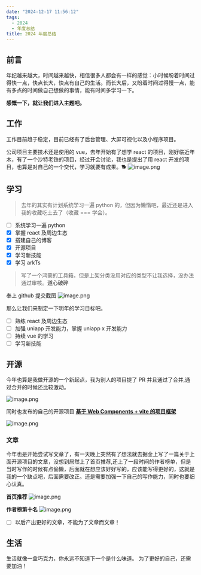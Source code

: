 ```yaml
---
date: "2024-12-17 11:56:12"
tags:
  - 2024
  - 年度总结
title: 2024 年度总结
---
```


## 前言

年纪越来越大，时间越来越快，相信很多人都会有一样的感觉：小时候盼着时间过得快一点，快点长大，快点有自己的生活。而长大后，又盼着时间过得慢一点，能有多点的时间做自己想做的事情，能有时间多学习一下。

**感慨一下，就让我们进入主题吧。**

## 工作

工作目前趋于稳定，目前已经有了后台管理、大屏可视化以及小程序项目。

公司项目主要技术还是使用的 vue，去年开始有了想学 react 的项目，刚好临近年木，有了一个沙特老铁的项目，经过开会讨论，我也是提出了用 react 开发的项目，也算是对自己的一个交代，学习就要有成果。🐕
![image.png](/life/react.png)

## 学习

> 去年的其实有计划系统学习一遍 python 的，但因为懒惰吧，最近还是进入我的收藏吃土去了（收藏 === 学会）。

- [ ] 系统学习一遍 python
- [x] 掌握 react 及周边生态
- [x] 搭建自己的博客
- [x] 开源项目
- [x] 学习新技能
- [x] 学习 arkTs

> 写了一个鸿蒙的工具箱，但是上架分类没用对应的类型不让我选择，没办法通过审核。**道心破碎**

奉上 github 提交截图
![image.png](/life/2024-github.png)

那么让我们来制定一下明年的学习目标吧。

- [ ] 熟练 react 及周边生态
- [ ] 加强 uniapp 开发能力，掌握 uniapp x 开发能力
- [ ] 持续 vue 的学习
- [ ] 学习新技能

## 开源

今年也算是我做开源的一个新起点，我为别人的项目提了 PR 并且通过了合并,通过合并的时候还比较激动。

![image.png](/life/2024-open.png)

同时也发布的自己的开源项目 **[基于 Web Components + vite 的项目框架](https://github.com/yosong-github/yo-web-components-template)**

![image.png](/life/2024-open-me.png)

### 文章

今年也是开始尝试写文章了，有一天晚上突然有了想法就去掘金上写了一篇关于上面开源项目的文章，没想到居然上了首页推荐,还上了一段时间的作者榜单，但是当时写作的时候有点偷懒，后面就在想应该好好写的，应该能写得更好的，这就是我的一个缺点吧，后面需要改正。还是需要加强一下自己的写作能力，同时也要细心认真。

**首页推荐**
![image.png](/life/2024-juejin.png)

**作者榜第十名**
![image.png](/life/2024-juejin1.png)

- [ ] 以后产出更好的文章，不能为了文章而文章！

## 生活

生活就像一盒巧克力，你永远不知道下一个是什么味道。
为了更好的自己，还需要加油！
